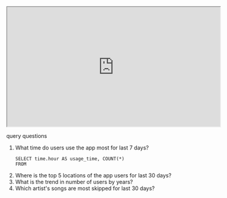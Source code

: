 <iframe width="560" height="315" src='https://dbdiagram.io/e/655cc77e3be1495787713c4e/655cc7983be1495787713e9e'> </iframe>

query questions
1. What time do users use the app most for last 7 days?
    ```
    SELECT time.hour AS usage_time, COUNT(*)
    FROM 
2. Where is the top 5 locations of the app users for last 30 days?
3. What is the trend in number of users by years?
4. Which artist's songs are most skipped for last 30 days? 
